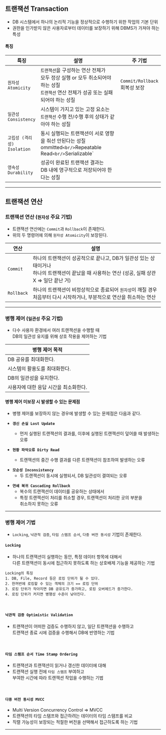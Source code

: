 
## 트랜잭션 Transaction

- DB 시스템에서 하나의 논리적 기능을 정상적으로 수행하기 위한 작업의 기본 단위
- 권한을 인가받지 않은 사용자로부터 데이터를 보장하기 위해 DBMS가 가져야 하는 특성

#### 특징

| 특징                          | 설명                                                                                       | 주 기법                                                                             |
| --------------------------- | ---------------------------------------------------------------------------------------- | -------------------------------------------------------------------------------- |
| `원자성`<br/>`Atomicity`       | `트랜잭션`을 구성하는 연산 전체가 <br/>모두 정상 실행 or 모두 취소되어야 하는 성질 <br/>`트랜잭션` 연산 전체가 성공 또는 실패되어야 하는 성질 | `Commit/Rollback`<br/>회복성 보장                                                     |
| `일관성`<br/>`Consistency`     |  시스템이 가지고 있는 고정 요소는 <br/>`트랜잭션` 수행 전/수행 후의 상태가 같아야 하는 성질                                                                                    |
| `고립성 (격리성)`<br/>`Isolation` | 동시 실행되는 트랜잭션이 서로 영향을 줘선 안된다는 성질                                                                                          ommitted`<br/>`Repeatable Read`<br/>`Serializable` |
| `영속성`<br/>`Durability`      | 성공이 완료된 트랜잭션 결과는 <br/>DB 내에 영구적으로 저장되어야 한다는 성질                                                                                                                              |

---

## 트랜잭션 연산 

### 트랜잭션 연산 (`원자성` 주요 기법)

- 트랜잭션 연산에는 `Commit`과 `Rollback`이 존재한다.
- 위의 두 명령어에 의해 `원자성 Atomicity`이 보장된다.

| 연산         | 설명                                                                                          |
| ---------- | ------------------------------------------------------------------------------------------- |
| `Commit`   | 하나의 트랜잭션이 성공적으로 끝나고, DB가 일관성 있는 상태이거나 <br/>하나의 트랜잭션이 끝났을 때 사용하는 연산 (성공, 실패 상관 X => 일단 끝난 거) |
| `Rollback` | 하나의 트랜잭션이 비정상적으로 종료되어 `원자성`이 깨질 경우 <br/>처음부터 다시 시작하거나, 부분적으로 연산을 취소하는 연산                    |

---

### 병행 제어 (`일관성` 주요 기법)

- 다수 사용자 환경에서 여러 트랜잭션을 수행할 때 <br/>
	DB의 일관성 유지를 위해 상호 작용을 제어하는 기법

| 병행 제어 목적              |
| --------------------- |
| DB 공유를 최대화한다.         |
| 시스템의 활용도를 최대화한다.      |
| DB의 일관성을 유지한다.        |
| 사용자에 대한 응답 시간을 최소화한다. |

#### 병행 제어 미보장 시 발생할 수 있는 문제점

- 병행 제어를 보장하지 않는 경우에 발생할 수 있는 문제점은 다음과 같다.

- **`갱신 손실 Lost Update`**
	- 먼저 실행된 트랜잭션의 결과를, 이후에 실행된 트랜잭션이 덮어쓸 때 발생하는 오류

- **`현황 파악오류 Dirty Read`**
	- 트랜잭션의 중간 수행 결과를 다른 트랜잭션이 참조하여 발생하는 오류

* **`모순성 Inconsistency`**
	* 두 트랜잭션이 동시에 실행되서, DB 일관성이 결여되는 오류

- **`연쇄 복귀 Cascading Rollback`**
	- 복수의 트랜잭션이 데이터를 공유하는 상태에서 
	- 특정 트랜잭션이 처리를 취소할 경우, 트랜잭션이 처리한 곳의 부분을 <br/>
		취소하지 못하는 오류

---

### 병행 제어 기법

- `Locking`, `낙관적 검증`, `타임 스탬프 순서`, `다중 버전 동시성` 기법이 존재한다.

#### `Locking`
- 하나의 트랜잭션이 실행하는 동안, 특정 데이터 항목에 대해서 <br/>
	다른 트랜잭션이 동시에 접근하지 못하도록 하는 상호배제 기능을 제공하는 기법

```
Locking의 특징
1. DB, File, Record 등은 로킹 단위가 될 수 있다.
2. 한꺼번에 로킹할 수 있는 객체의 크기 == 로킹 단위
3. 로킹 단위가 작아지면 DB 공유도가 증가하고, 로킹 오버헤드가 증가한다.
4. 로킹 단위가 커지면 병행성 수준이 낮아진다.
```

<br/>

#### `낙관적 검증 Optimistic Validation`

- 트랜잭션이 어떠한 검증도 수행하지 않고, 일단 트랜잭션을 수행하고 <br/>
	트랜잭션 종료 시에 검증을 수행해서 DB에 반영하는 기법

<br/>

#### `타임 스탬프 순서 Time Stamp Ordering`
- 트랜잭션과 트랜잭션이 읽거나 갱신한 데이터에 대해
- 트랜잭션 실행 전에 `타임 스탬프` 부여하고 <br/>
	부여한 시간에 따라 트랜잭션 작업을 수행하는 기법

<br/>

#### `다중 버전 동시성 MVCC`

- Multi Version Concurrency Control => MVCC
- 트랜잭션의 타임 스탬프와 접근하려는 데이터의 타임 스탬프를 비교
- 직렬 가능성이 보장되는 적절한 버전을 선택해서 접근하도록 하는 기법

---
